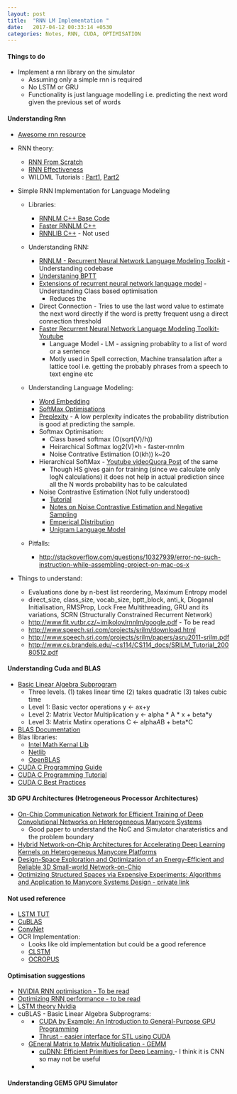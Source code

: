 ```yaml
---
layout: post
title:  "RNN LM Implementation "
date:   2017-04-12 00:33:14 +0530
categories: Notes, RNN, CUDA, OPTIMISATION
---
```


#### Things to do
- Implement a rnn library on the simulator
    - Assuming only a simple rnn is required
    - No LSTM or GRU
    - Functionality is just language modelling i.e. predicting the next word given the previous set of words


#### Understanding Rnn
- [Awesome rnn resource](https://github.com/kjw0612/awesome-rnn)

- RNN theory:
    - [RNN From Scratch](https://github.com/pangolulu/rnn-from-scratch)
    - [RNN Effectiveness](http://karpathy.github.io/2015/05/21/rnn-effectiveness/)
    - WILDML Tutorials : [Part1](http://www.wildml.com/2015/09/recurrent-neural-networks-tutorial-part-1-introduction-to-rnns/), [Part2](http://www.wildml.com/2015/09/recurrent-neural-networks-tutorial-part-2-implementing-a-language-model-rnn-with-python-numpy-and-theano/)
- Simple RNN Implementation for Language Modeling
    - Libraries:
        - [RNNLM C++ Base Code](http://www.fit.vutbr.cz/~imikolov/rnnlm/)
        - [Faster RNNLM C++](https://github.com/yandex/faster-rnnlm)
        - [RNNLIB C++](https://sourceforge.net/projects/rnnl/) - Not used
    - Understanding RNN:
        - [RNNLM - Recurrent Neural Network Language Modeling Toolkit](http://www.fit.vutbr.cz/~imikolov/rnnlm/rnnlm-demo.pdf) - Understanding codebase
        - [Understaning BPTT](https://pdfs.semanticscholar.org/4b7a/0ba426690b08489a86038db161846ffcfaa9.pdf)
        - [Extensions of recurrent neural network language model](https://github.com/yihui-he/Natural-Language-Process/blob/master/Extensions%20of%20recurrent%20neural%20network%20language%20model.pdf) - Understanding Class based optimisation
            - Reduces the 
        - Direct Connection - Tries to use the last word value to estimate the next word directly if the word is pretty frequent usng a direct connection threshold
        - [Faster Recurrent Neural Network Language Modeling Toolkit-Youtube](https://www.youtube.com/watch?v=GRpIy33yFZE)
            - Language Model - LM - assigning probablity to a list of word or a sentence
            - Motly used in Spell correction, Machine transalation after a lattice tool i.e. getting the probably phrases from a speech to text engine etc
    - Understanding Language Modeling:
        - [Word Embedding](http://sebastianruder.com/word-embeddings-1/index.html)
        - [SoftMax Optimisations](http://sebastianruder.com/word-embeddings-softmax/)
        - [Preplexity](https://en.wikipedia.org/wiki/Perplexity) - A low perplexity indicates the probability distribution is good at predicting the sample.
        - Softmax Optimisation:
            - Class based softmax (O(sqrt(V)/h))
            - Heirarchical Softmax log2(V)*h - faster-rnnlm
            - Noise Contrative Estimation (O(kh)) k~20
        - Hierarchical SoftMax - [Youtube video](https://www.youtube.com/watch?v=B95LTf2rVWM)[Quora Post](https://www.quora.com/What-is-hierarchical-softmax) of the same
            - Though HS gives gain for training (since we calculate only logN calculations) it does not help in actual prediction since all the N words probability has to be calculated
        - Noise Contrastive Estimation (Not fully understood)
            - [Tutorial](https://gt-deepnet.limsi.fr/lib/exe/fetch.php?media=matthieulabeaunce_16_10_2014.pdf)
            - [Notes on Noise Contrastive Estimation and Negative Sampling](https://arxiv.org/pdf/1410.8251.pdf)
            - [Emperical Distribution](http://math.stackexchange.com/questions/74394/what-does-an-empirical-distribution-represent)
            - [Unigram Language Model](http://stackoverflow.com/questions/16225667/what-is-word-count-in-unigram-language-model)

    - Pitfalls:
        - http://stackoverflow.com/questions/10327939/error-no-such-instruction-while-assembling-project-on-mac-os-x

- Things to understand:
    - Evaluations done by n-best list reordering, Maximum Entropy model
    - direct_size, class_size, vocab_size, bptt_block, anti_k, Dioganal Initialisation, RMSProp, Lock Free Multithreading, GRU and its variations, SCRN (Structurally Constrained Recurrent Network)
    - http://www.fit.vutbr.cz/~imikolov/rnnlm/google.pdf - To be read
    - http://www.speech.sri.com/projects/srilm/download.html
    - http://www.speech.sri.com/projects/srilm/papers/asru2011-srilm.pdf
    - http://www.cs.brandeis.edu/~cs114/CS114_docs/SRILM_Tutorial_20080512.pdf

#### Understanding Cuda and BLAS
- [Basic Linear Algebra Subprogram](https://en.wikipedia.org/wiki/Basic_Linear_Algebra_Subprograms)
    - Three levels. (1) takes linear time (2) takes quadratic (3) takes cubic time
    - Level 1: Basic vector operations y <- ax+y
    - Level 2: Matrix Vector Multiplication y <- alpha * A * x + beta*y
    - Level 3: Matrix Matirx operations C <- alpha*A*B + beta*C
- [BLAS Documentation](http://www.netlib.org/blas/#_documentation)
- Blas libraries:
    - [Intel Math Kernal Lib](https://software.intel.com/en-us/mkl-reference-manual-for-c-pdf)
    - [Netlib](http://netlib.org/blas/)
    - [OpenBLAS](http://www.openblas.net/)
- [CUDA C Programming Guide](http://docs.nvidia.com/cuda/cuda-c-programming-guide/index.html#hardware-implementation)
- [CUDA C Programming Tutorial](http://www.nvidia.com/docs/IO/116711/sc11-cuda-c-basics.pdf)
- [CUDA C Best Practices](http://docs.nvidia.com/cuda/cuda-c-best-practices-guide/index.html#axzz4dstT0MHa)

#### 3D GPU Architectures (Hetrogeneous Processor Architectures)
- [On-Chip Communication Network for Efficient Training of Deep Convolutional Networks on Heterogeneous Manycore Systems](https://mail-attachment.googleusercontent.com/attachment/u/0/?ui=2&ik=ff424d53fe&view=att&th=15b1052fda7a1f8c&attid=0.1&disp=inline&realattid=794149265f706335_0.1&safe=1&zw&sadnir=1&saddbat=ANGjdJ_dehdOnTqsRk4F5EiJxrX6wjjm0s5TFbL8YyMNPKATnGtOHEHhz4DJZQNSCG4THeIr2v_ya2htTh8lC1y8nZ7hn6AMFCjM7wsZD2Tf04KeQzp4k70yg11-TAgTP0Vm66CPN59ZRzaYw06GXx6BCvQ653NOWsicm8Kfi0yB1cW8hM3jIT67AUfu7SYL6Ml_lTJoW3P26MusweuoZn6Ff5mMjFFSA3zOVLc9oMQTIgTrJf5TPu0gLEmUNlOvUhVo15Gbl8YuH6kt7aHWDlw58K30ghkauZeR8iD_it0js6whJmCDQd8_1Uvnwf_tiM-1fMpoRVR7WAw6CWULzWqSRTQLH-PpHPqhuUjPdj-6jJLtNoIHhQS_cTogiZHcIdK_FJkeWr5LUyEyjLvxuZuiCRBVlv7fT2SqtPSUuBNPMsBVv9vCN7-7FGCw7RR7WsJkLl_WXWYgMAK-Vhx37DB8jEE4VmQ0GZBhN-bhMQLmpdJ9bbDssFBr2Fno3MNxxn2B64SwDtbMqB23EdqZuIct0SpWBAIzbkDBAiAvh8HXDVfHvs8ukL7Xx8Usm_Pw2R-mJKL1TcwNWUmkRrWcyB3igBCUlKHuQAkQLLRXmo0wk3x5X4y18d_IQdWvYkHdDZb3dEfsUENYVdxFIj0gmLTxaA-Cuud3fLkYkTScLQ) 
    - Good paper to understand the NoC and Simulator charateristics and the problem boundary
- [Hybrid Network-on-Chip Architectures for Accelerating Deep Learning Kernels on Heterogeneous Manycore Platforms ](http://www.ece.cmu.edu/news/story/2016/09/PID4360211.pdf)
- [Design-Space Exploration and Optimization of an Energy-Efficient and Reliable 3D Small-world Network-on-Chip](https://arxiv.org/ftp/arxiv/papers/1608/1608.06972.pdf)
- [Optimizing Structured Spaces via Expensive Experiments: Algorithms and Application to Manycore Systems Design - private link](https://mail-attachment.googleusercontent.com/attachment/u/0/?ui=2&ik=ff424d53fe&view=att&th=15abad78c436112a&attid=0.1&disp=inline&realattid=f_j04j9d2i0&safe=1&zw&saddbat=ANGjdJ9wi1VFVQBXh8iLQmPIHLMiviQCxhIYGQ6_pOs4Bbrw3atjOhgnxB8OjyR5Rrob0hFTl1ojPM2P-VPl6P0SQLbbb0Z6rhVqXMHD7ErgptOexFOlCsr5V5Qd5JKWkdye16lWLoU5sLptHlQxjCRjqLMIORNxd0YkR0ZZVUAOh46FtOggGjWeBTTkSfvAWs8rE6W4yMbmLAD4RCpfm-IuSjhnqm4q6KUbTkqwrV3zmg0bfjp5Z-pUMF84pZNzaZtk8K_-AAScE5DBaND2lRS2JW9GSjq7oh6XAvnOO9dIyQCIXZn4R8gEXrKlWOkctFd_IRGByJkOKyFJs4yQI2QxDKfuKGOry5K31QehaUh-lXFqEwgiJETQpsf6sv_HcsS46ZGaixeTSOgdFi26Zv3LOj-h7dKXpu0ybPZdbXj3pgG2kZKWboBdh1pdXuBdO06frbZ9rkMbUlkXQt_h0MWndldq5qwhYGrVhmal__USDKZL0SoO2vq-rPgOopF-T12WBJADtzdko_xlHtz9Hrd78wtMb8eck4GzxfFldnE-Utxn3r07ySxWJfbeN_pyvFOCb0L3yMq_wH42_9qUA61xlqkvqUuMG76h0zNisdzsb_EOvLdfM3hXtYZMFHOvE3qylWnyC3U315logFnl-X0zN4DJom-mCAS065Ndsg)


#### Not used reference
- [LSTM TUT](http://lstm.iupr.com/home)
- [CuBLAS](http://moss.csc.ncsu.edu/~mueller/cluster/nvidia/0.8/NVIDIA_CUBLAS_Library_0.8.pdf)
- [ConvNet](http://conv-net.sourceforge.net/doc/)
- OCR Implementation:
    - Looks like old implementation but could be a good reference
    - [CLSTM](https://github.com/tmbdev/clstm)
    - [OCROPUS](https://github.com/tmbdev/ocropy)

#### Optimisation suggestions
- [NVIDIA RNN optimisation - To be read](https://devblogs.nvidia.com/parallelforall/optimizing-recurrent-neural-networks-cudnn-5/)
- [Optimizing RNN performance - to be read](https://svail.github.io/rnn_perf/)
- [LSTM theory Nvidia](https://devblogs.nvidia.com/parallelforall/deep-learning-nutshell-sequence-learning/)
- cuBLAS - Basic Linear Algebra Subprograms:
    - [](https://solarianprogrammer.com/2012/05/31/matrix-multiplication-cuda-cublas-curand-thrust/)
        - [CUDA by Example: An Introduction to General-Purpose GPU Programming](https://www.amazon.com/exec/obidos/ASIN/0131387685/solarianprogr-20/)
        - [Thrust - easier interface for STL using CUDA](http://thrust.github.io/)
    - [GEneral Matrix to Matrix Multiplication - GEMM](https://petewarden.com/2015/04/20/why-gemm-is-at-the-heart-of-deep-learning/)
        - [cuDNN: Efficient Primitives for Deep Learning ](https://arxiv.org/pdf/1410.0759.pdf) - I think it is CNN so may not be useful
        - []()
#### Understanding GEM5 GPU Simulator
